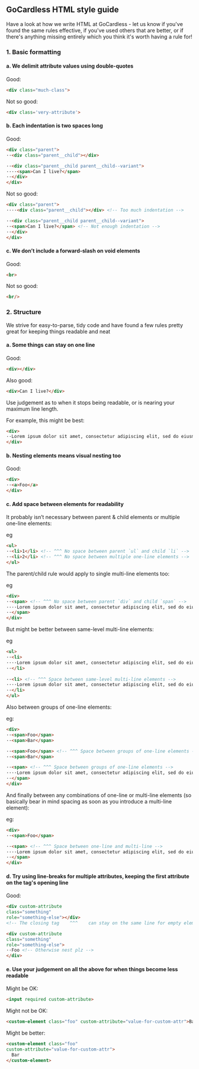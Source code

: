 ## GoCardless HTML style guide

Have a look at how we write HTML at GoCardless - let us know if you've found the same rules effective, if you've used others that are better, or if there's anything missing entirely which you think it's worth having a rule for!

### 1. Basic formatting

#### a. We delimit attribute values using double-quotes

Good:
```html
<div class="much-class">
```

Not so good:
```html
<div class='very-attribute'>
```

#### b. Each indentation is two spaces long

Good: 
```html
<div class="parent">
··<div class="parent__child"></div>

··<div class="parent__child parent__child--variant">
····<span>Can I live?</span>
··</div>
</div>
```

Not so good:
```html
<div class="parent">
····<div class="parent__child"></div> <!-- Too much indentation -->

··<div class="parent__child parent__child--variant">
··<span>Can I live?</span> <!-- Not enough indentation -->
··</div>
</div>
```

#### c. We don’t include a forward-slash on void elements

Good:         
```html
<br>
```

Not so good:
```html
<br/>
```

### 2. Structure

We strive for easy-to-parse, tidy code and have found a few rules pretty great for keeping things readable and neat

#### a. Some things can stay on one line

Good: 
```html
<div></div>
```

Also good:
```html
<div>Can I live?</div>
```

Use judgement as to when it stops being readable, or is nearing your maximum line length.

For example, this might be best:
```html
<div>
··Lorem ipsum dolor sit amet, consectetur adipiscing elit, sed do eiusmod tempor
</div>
```

#### b. Nesting elements means visual nesting too 

Good:
```html
<div>
··<a>Foo</a>
</div>
```

#### c. Add space between elements for readability

It probably isn’t necessary between parent & child elements or multiple one-line elements:

eg
```html
<ul>
··<li>1</li> <!-- ^^^ No space between parent `ul` and child `li` -->
··<li>2</li> <!-- ^^^ No space between multiple one-line elements -->
</ul>
```

The parent/child rule would apply to single multi-line elements too:

eg
```html
<div>
··<span> <!-- ^^^ No space between parent `div` and child `span` -->
····Lorem ipsum dolor sit amet, consectetur adipiscing elit, sed do eiusmod
··</span>
</div>
```

But might be better between same-level multi-line elements:

eg
```html
<ul>
··<li>
····Lorem ipsum dolor sit amet, consectetur adipiscing elit, sed do eiusmod
··</li>
  
··<li> <!-- ^^^ Space between same-level multi-line elements -->
····Lorem ipsum dolor sit amet, consectetur adipiscing elit, sed do eiusmod
··</li>
</ul>
```

Also between groups of one-line elements: 

eg:
```html
<div>
··<span>Foo</span>
··<span>Bar</span>

··<span>Foo</span> <!-- ^^^ Space between groups of one-line elements -->
··<span>Bar</span>

··<span> <!-- ^^^ Space between groups of one-line elements -->
····Lorem ipsum dolor sit amet, consectetur adipiscing elit, sed do eiusmod
··</span>
</div>
```

And finally between any combinations of one-line or multi-line elements (so basically bear in mind spacing as soon as you introduce a multi-line element):

eg:
```html
<div>
··<span>Foo</span>

··<span> <!-- ^^^ Space between one-line and multi-line -->
····Lorem ipsum dolor sit amet, consectetur adipiscing elit, sed do eiusmod
··</span>
</div>
```

#### d. Try using line-breaks for multiple attributes, keeping the first attribute on the tag's opening line

Good:
```html
<div custom-attribute 
class="something" 
role="something-else"></div> 
<!-- The closing tag    ^^^    can stay on the same line for empty elements-->

<div custom-attribute 
class="something" 
role="something-else">
··Foo <!-- Otherwise nest plz -->
</div> 
```

#### e. Use your judgement on all the above for when things become less readable

Might be OK:
```html
<input required custom-attribute>
```

Might not be OK:
```html
<custom-element class="foo" custom-attribute="value-for-custom-attr">Bar</custom-element>
```

Might be better:
```html
<custom-element class="foo"
custom-attribute="value-for-custom-attr">
  Bar
</custom-element>
```
